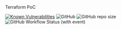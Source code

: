 Terraform PoC

[![Known Vulnerabilities](https://snyk.io/test/github/misrarm/advizir-infra/badge.svg)](https://snyk.io/test/github/misrarm/advizir-infra) ![GitHub](https://img.shields.io/github/license/misrarm/advizir-infra) ![GitHub repo size](https://img.shields.io/github/repo-size/misrarm/advizir-infra) ![GitHub Workflow Status (with event)](https://img.shields.io/github/actions/workflow/status/misrarm/advizir-infra/.github%2Fworkflows%2Fterraform.yml)

